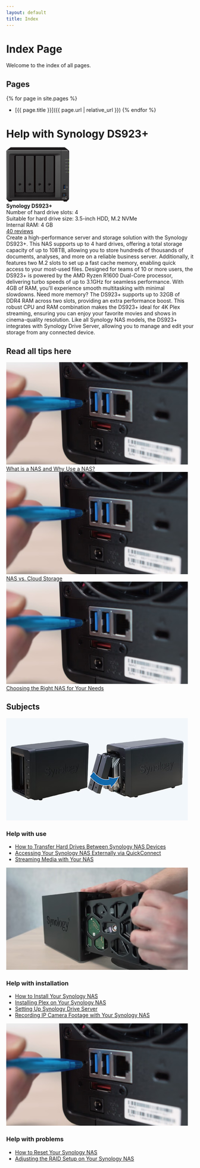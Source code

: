 ```yaml
---
layout: default
title: Index
---
```


# Index Page

Welcome to the index of all pages.

## Pages
{% for page in site.pages %}
- [{{ page.title }}]({{ page.url | relative_url }})
{% endfor %}

<div id="nasbox">
    <h1>Help with Synology DS923+</h1>
    <div class="product-info">
        <img src="image-50.png" alt="Synology DS923+">
        <div class="details">
            <strong>Synology DS923+</strong><br>
            <span>Number of hard drive slots: 4</span><br>
            <span>Suitable for hard drive size: 3.5-inch HDD, M.2 NVMe</span><br>
            <span>Internal RAM: 4 GB</span><br>
            <a href="#">40 reviews</a>
        </div>
    </div>
    <div class="description">Create a high-performance server and storage solution with the Synology DS923+. This NAS supports up to 4 hard drives, offering a total storage capacity of up to 108TB, allowing you to store hundreds of thousands of documents, analyses, and more on a reliable business server. Additionally, it features two M.2 slots to set up a fast cache memory, enabling quick access to your most-used files. Designed for teams of 10 or more users, the DS923+ is powered by the AMD Ryzen R1600 Dual-Core processor, delivering turbo speeds of up to 3.1GHz for seamless performance. With 4GB of RAM, you'll experience smooth multitasking with minimal slowdowns. Need more memory? The DS923+ supports up to 32GB of DDR4 RAM across two slots, providing an extra performance boost. This robust CPU and RAM combination makes the DS923+ ideal for 4K Plex streaming, ensuring you can enjoy your favorite movies and shows in cinema-quality resolution. Like all Synology NAS models, the DS923+ integrates with Synology Drive Server, allowing you to manage and edit your storage from any connected device.</div>
    <div class="tips">
        <h2>Read all tips here</h2>
        <div class="tip-card">
            <div>
                <img src="image-49.png" alt="How do you transfer drives from your old Synology NAS?">
                <a href="/nas/What-is-NAS.html">What is a NAS and Why Use a NAS?</a>
            </div>
            <div>
                <img src="image-49.png" alt="How do you install your Synology NAS?">
                <a href="/nas/NAS-CloudStorage.html">NAS vs. Cloud Storage</a>
            </div>
            <div>
                <img src="image-49.png" alt="How do you install your Synology NAS?">
                <a href="/nas/ChoosingtheRightNASforYourNeeds.html">Choosing the Right NAS for Your Needs</a>
            </div>
        </div>
    </div>
    <h2>Subjects</h2>
    <div class="subjects">
        <div class="subject-card">
            <img src="image-47.png" alt="Help with use">
            <h3>Help with use</h3>
            <ul>
                <li><a href="/nas/HowtoTransferHardDrivesBetweenSynologyNASDevices.html">How to Transfer Hard Drives Between Synology NAS Devices</a></li>
                <li><a href="/nas/AccessingYourSynologyNASExternallyviaQuickConnect.html">Accessing Your Synology NAS Externally via QuickConnect</a></li>
                <li><a href="/nas/StreamingMediawithYourNAS.html">Streaming Media with Your NAS</a></li>
            </ul>
        </div>
        <div class="subject-card">
            <img src="image-48.png" alt="Help with installation">
            <h3>Help with installation</h3>
            <ul>
                <li><a href="/nas/HowtoInstallYourSynologyNAS.html">How to Install Your Synology NAS</a></li>
                <li><a href="/nas/InstallingPlexonYourSynologyNAS.html">Installing Plex on Your Synology NAS</a></li>
                <li><a href="/nas/SettingUpSynologyDriveServer.html">Setting Up Synology Drive Server</a></li>
                <li><a href="/nas/RecordingIPCameraFootagewithYourSynologyNAS.html">Recording IP Camera Footage with Your Synology NAS</a></li>
            </ul>
        </div>
        <div class="subject-card">
            <img src="image-49.png" alt="Help with problems">
            <h3>Help with problems</h3>
            <ul>
                <li><a href="/nas/How-to-reset-your-Synology-NAS.html">How to Reset Your Synology NAS</a></li>
                <li><a href="/nas/AdjustingtheRAIDSetuponYourSynologyNAS.html">Adjusting the RAID Setup on Your Synology NAS</a></li>
            </ul>
        </div>
    </div>
</div>